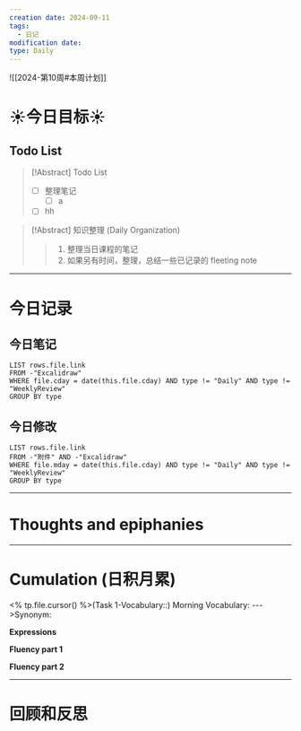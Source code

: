 ```yaml
---
creation date: 2024-09-11
tags:
  - 日记
modification date: 
type: Daily
---
```


![[2024-第10周#本周计划]]
# ☀今日目标☀
## Todo List
>[!Abstract] Todo List
>- [ ] 整理笔记
>	- [ ] a
>-  [ ] hh

>[!Abstract] 知识整理 (Daily Organization)
>>1. 整理当日课程的笔记 
>> 2. 如果另有时间，整理，总结一些已记录的 fleeting note

---
# 今日记录
## 今日笔记
```dataview
LIST rows.file.link
FROM -"Excalidraw"
WHERE file.cday = date(this.file.cday) AND type != "Daily" AND type != "WeeklyReview"
GROUP BY type
```
## 今日修改
```dataview
LIST rows.file.link
FROM -"附件" AND -"Excalidraw"
WHERE file.mday = date(this.file.cday) AND type != "Daily" AND type != "WeeklyReview"
GROUP BY type
```

---
# Thoughts and epiphanies

---
# Cumulation (日积月累)
<% tp.file.cursor() %>(Task 1-Vocabulary::) Morning Vocabulary:  --->Synonym: 

**Expressions**

**Fluency part 1**

**Fluency part 2**

---
# 回顾和反思